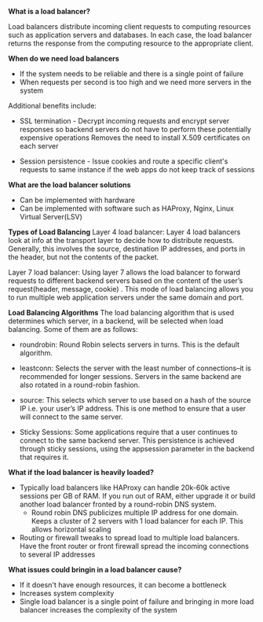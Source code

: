 **What is a load balancer?**

Load balancers distribute incoming client requests to computing resources such as application servers and databases. In each case, the load balancer returns the response from the computing resource to the appropriate client.

**When do we need load balancers**
- If the system needs to be reliable and there is a single point of failure
- When requests per second is too high and we need more servers in the system

Additional benefits include:

- SSL termination - Decrypt incoming requests and encrypt server responses so backend servers do not have to perform these potentially expensive operations
Removes the need to install X.509 certificates on each server

- Session persistence - Issue cookies and route a specific client's requests to same instance if the web apps do not keep track of sessions

**What are the load balancer solutions**
- Can be implemented with hardware
- Can be implemented with software such as HAProxy, Nginx, Linux Virtual Server(LSV)

**Types of Load Balancing**
Layer 4 load balancer: Layer 4 load balancers look at info at the transport layer to decide how to distribute requests. Generally, this involves the source, destination IP addresses, and ports in the header, but not the contents of the packet.

Layer 7 load balancer: Using layer 7 allows the load balancer to forward requests to different backend servers based on the content of the user’s request(header, message, cookie) . This mode of load balancing allows you to run multiple web application servers under the same domain and port.

**Load Balancing Algorithms**
The load balancing algorithm that is used determines which server, in a backend, will be selected when load balancing.
Some of them are as follows: 

- roundrobin: Round Robin selects servers in turns. This is the default algorithm.

- leastconn: Selects the server with the least number of connections–it is recommended for longer sessions. Servers in the same backend are also rotated in a round-robin fashion.

- source: This selects which server to use based on a hash of the source IP i.e. your user’s IP address. This is one method to ensure that a user will connect to the same server.

- Sticky Sessions: Some applications require that a user continues to connect to the same backend server. This persistence is achieved through sticky sessions, using the appsession parameter in the backend that requires it.

**What if the load balancer is heavily loaded?**
- Typically load balancers like HAProxy can handle 20k-60k active sessions per GB of RAM. If you run out of RAM, either upgrade it or build another load balancer fronted by a round-robin DNS system. 
  - Round robin DNS publicizes multiple IP address for one domain. Keeps a cluster of 2 servers with 1 load balancer for each IP. This allows horizontal scaling
- Routing or firewall tweaks to spread load to multiple load balancers. Have the front router or front firewall spread the incoming connections to several IP addresses



**What issues could bringin in a load balancer cause?**
- If it doesn't have enough resources, it can become a bottleneck
- Increases system complexity
- Single load balancer is a single point of failure and bringing in more load balancer increases the complexity of the system
